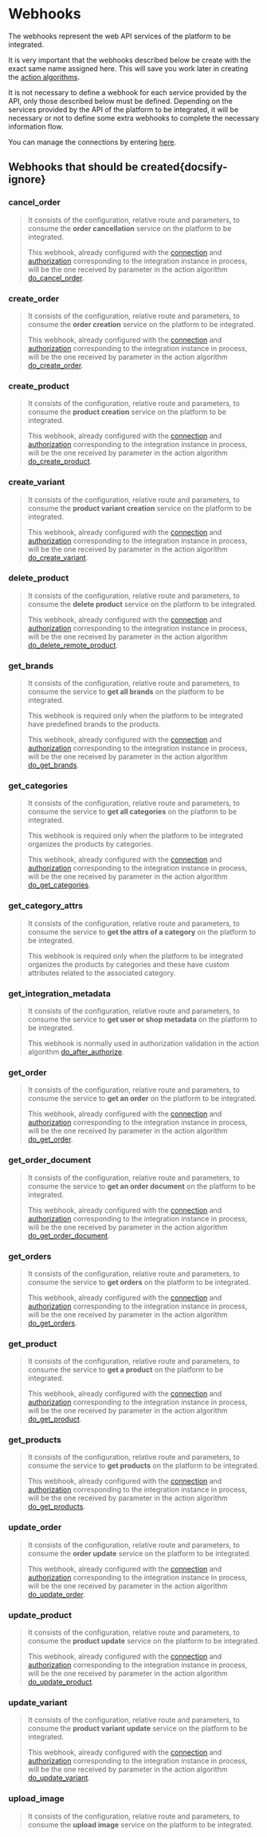 # Webhooks

The webhooks represent the web API services of the platform to be integrated.

It is very important that the webhooks described below be create with the exact same name assigned here. This will 
save you work later in creating the [action algorithms](../action-algorithms/overview.md).

It is not necessary to define a webhook for each service provided by the API, only those described below must be defined.
Depending on the services provided by the API of the platform to be integrated, it will be necessary or not to define 
some extra webhooks to complete the necessary information flow.

You can manage the connections by entering [here](https://cenit.io/plain_webhook).

## Webhooks that should be created{docsify-ignore}

### cancel_order 

> It consists of the configuration, relative route and parameters, to consume the **order cancellation** service on the
> platform to be integrated.
> 
> This webhook, already configured with the [connection](../connection.md) and [authorization](../authorization.md) 
> corresponding to the integration instance in process, will be the one received by parameter in the 
> action algorithm [do_cancel_order](../action-algorithms/do_cancel_order.md).

### create_order 

> It consists of the configuration, relative route and parameters, to consume the **order creation** service on the
> platform to be integrated.
> 
> This webhook, already configured with the [connection](../connection.md) and [authorization](../authorization.md) 
> corresponding to the integration instance in process, will be the one received by parameter in the 
> action algorithm [do_create_order](../action-algorithms/do_create_order.md).

### create_product 

> It consists of the configuration, relative route and parameters, to consume the **product creation** service on the
> platform to be integrated.
> 
> This webhook, already configured with the [connection](../connection.md) and [authorization](../authorization.md) 
> corresponding to the integration instance in process, will be the one received by parameter in the 
> action algorithm [do_create_product](../action-algorithms/do_create_product.md).

### create_variant 

> It consists of the configuration, relative route and parameters, to consume the **product variant creation** service on 
> the platform to be integrated.
> 
> This webhook, already configured with the [connection](../connection.md) and [authorization](../authorization.md) 
> corresponding to the integration instance in process, will be the one received by parameter in the 
> action algorithm [do_create_variant](../action-algorithms/do_create_variant.md).

### delete_product 

> It consists of the configuration, relative route and parameters, to consume the **delete product** service on the
> platform to be integrated.
> 
> This webhook, already configured with the [connection](../connection.md) and [authorization](../authorization.md) 
> corresponding to the integration instance in process, will be the one received by parameter in the 
> action algorithm [do_delete_remote_product](../action-algorithms/do_delete_remote_product.md).

### get_brands 

> It consists of the configuration, relative route and parameters, to consume the service to **get all brands** 
> on the platform to be integrated.
> 
> This webhook is required only when the platform to be integrated have predefined brands to the products.
> 
> This webhook, already configured with the [connection](../connection.md) and [authorization](../authorization.md) 
> corresponding to the integration instance in process, will be the one received by parameter in the 
> action algorithm [do_get_brands](../action-algorithms/do_get_brands.md).

### get_categories 

> It consists of the configuration, relative route and parameters, to consume the service to **get all categories** 
> on the platform to be integrated.
> 
> This webhook is required only when the platform to be integrated organizes the products by categories.
> 
> This webhook, already configured with the [connection](../connection.md) and [authorization](../authorization.md) 
> corresponding to the integration instance in process, will be the one received by parameter in the 
> action algorithm [do_get_categories](../action-algorithms/do_get_categories.md).

### get_category_attrs 

> It consists of the configuration, relative route and parameters, to consume the service to
> **get the attrs of a category** on the platform to be integrated.
> 
> This webhook is required only when the platform to be integrated organizes the products by categories and these have
> custom attributes related to the associated category.

### get_integration_metadata 

> It consists of the configuration, relative route and parameters, to consume the service to **get user or shop metadata** 
> on the platform to be integrated.
> 
> This webhook is normally used in authorization validation in the action algorithm
> [do_after_authorize](../action-algorithms/do_after_authorize.md).

### get_order 

> It consists of the configuration, relative route and parameters, to consume the service to **get an order** on the
> platform to be integrated.
> 
> This webhook, already configured with the [connection](../connection.md) and [authorization](../authorization.md) 
> corresponding to the integration instance in process, will be the one received by parameter in the 
> action algorithm [do_get_order](../action-algorithms/do_get_order.md).

### get_order_document 

> It consists of the configuration, relative route and parameters, to consume the service to **get an order document** 
> on the platform to be integrated.
> 
> This webhook, already configured with the [connection](../connection.md) and [authorization](../authorization.md) 
> corresponding to the integration instance in process, will be the one received by parameter in the 
> action algorithm [do_get_order_document](../action-algorithms/do_get_order_document.md).

### get_orders 

> It consists of the configuration, relative route and parameters, to consume the service to **get orders** on the
> platform to be integrated.
> 
> This webhook, already configured with the [connection](../connection.md) and [authorization](../authorization.md) 
> corresponding to the integration instance in process, will be the one received by parameter in the 
> action algorithm [do_get_orders](../action-algorithms/do_get_orders.md).

### get_product 

> It consists of the configuration, relative route and parameters, to consume the service to **get a product** on the
> platform to be integrated.
> 
> This webhook, already configured with the [connection](../connection.md) and [authorization](../authorization.md) 
> corresponding to the integration instance in process, will be the one received by parameter in the 
> action algorithm [do_get_product](../action-algorithms/do_get_product.md).

### get_products 

> It consists of the configuration, relative route and parameters, to consume the service to **get products** on the
> platform to be integrated.
> 
> This webhook, already configured with the [connection](../connection.md) and [authorization](../authorization.md) 
> corresponding to the integration instance in process, will be the one received by parameter in the 
> action algorithm [do_get_products](../action-algorithms/do_get_products.md).

### update_order 

> It consists of the configuration, relative route and parameters, to consume the **order update** service on the
> platform to be integrated.
> 
> This webhook, already configured with the [connection](../connection.md) and [authorization](../authorization.md) 
> corresponding to the integration instance in process, will be the one received by parameter in the 
> action algorithm [do_update_order](../action-algorithms/do_update_order.md).

### update_product 

> It consists of the configuration, relative route and parameters, to consume the **product update** service on the
> platform to be integrated.
> 
> This webhook, already configured with the [connection](../connection.md) and [authorization](../authorization.md) 
> corresponding to the integration instance in process, will be the one received by parameter in the 
> action algorithm [do_update_product](../action-algorithms/do_update_product.md).

### update_variant 

> It consists of the configuration, relative route and parameters, to consume the **product variant update** service on 
> the platform to be integrated.
> 
> This webhook, already configured with the [connection](../connection.md) and [authorization](../authorization.md) 
> corresponding to the integration instance in process, will be the one received by parameter in the 
> action algorithm [do_update_variant](../action-algorithms/do_update_variant.md).

### upload_image 

> It consists of the configuration, relative route and parameters, to consume the **upload image** service on the
> platform to be integrated.

